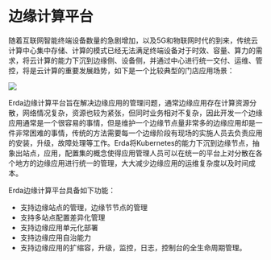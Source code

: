 # 边缘计算平台

随着互联网智能终端设备数量的急剧增加，以及5G和物联网时代的到来，传统云计算中心集中存储、计算的模式已经无法满足终端设备对于时效、容量、算力的需求，将云计算的能力下沉到边缘侧、设备侧，并通过中心进行统一交付、运维、管控，将是云计算的重要发展趋势，如下是一个比较典型的门店应用场景：

![](https://terminus-paas.oss-cn-hangzhou.aliyuncs.com/paas-doc/2021/07/01/6395c2d2-7e26-4735-a422-16512d4638ce.jpg)

Erda边缘计算平台旨在解决边缘应用的管理问题，通常边缘应用存在计算资源分散，网络情况复杂，资源也较为紧张，但同时业务相对不复杂，因此开发一个边缘应用通常是一个很容易的事情，但是维护一个边缘节点量非常多的边缘应用却是一件非常困难的事情，传统的方法需要每一个边缘阶段有现场的实施人员去负责应用的安装，升级，故障处理等工作。Erda将Kubernetes的能力下沉到边缘节点，抽象出站点，应用，配置集的概念使得应用管理人员可以在统一的平台上对分散在各个地方的边缘应用进行统一的管理，大大减少边缘应用的运维复杂度以及时间成本。


Erda边缘计算平台具备如下功能：

* 支持边缘站点的管理，边缘节节点的管理
* 支持多站点配置差异化管理
* 支持边缘应用单元化部署
* 支持边缘应用自治能力
* 支持边缘应用的扩缩容，升级，监控，日志，控制台的全生命周期管理。
